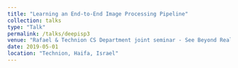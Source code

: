 ```yaml
---
title: "Learning an End-to-End Image Processing Pipeline"
collection: talks
type: "Talk"
permalink: /talks/deepisp3
venue: "Rafael & Technion CS Department joint seminar - See Beyond Reality"
date: 2019-05-01
location: "Technion, Haifa, Israel"
---
```


